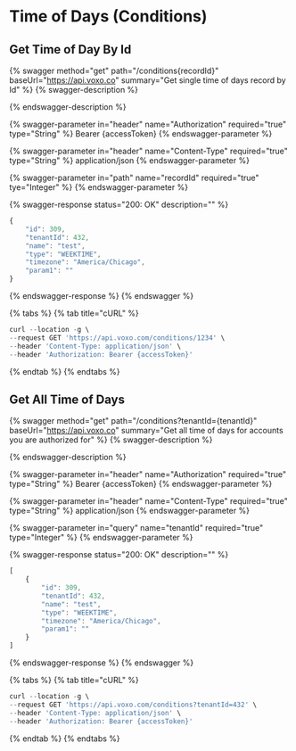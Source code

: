 # Time of Days (Conditions)

## Get Time of Day By Id

{% swagger method="get" path="/conditions{recordId}" baseUrl="https://api.voxo.co" summary="Get single time of days record by Id" %}
{% swagger-description %}

{% endswagger-description %}

{% swagger-parameter in="header" name="Authorization" required="true" type="String" %}
Bearer {accessToken}
{% endswagger-parameter %}

{% swagger-parameter in="header" name="Content-Type" required="true" type="String" %}
application/json
{% endswagger-parameter %}

{% swagger-parameter in="path" name="recordId" required="true" tye="Integer" %}
{% endswagger-parameter %}

{% swagger-response status="200: OK" description="" %}
```javascript
{
    "id": 309,
    "tenantId": 432,
    "name": "test",
    "type": "WEEKTIME",
    "timezone": "America/Chicago",
    "param1": ""
}
```
{% endswagger-response %}
{% endswagger %}

{% tabs %}
{% tab title="cURL" %}
```javascript
curl --location -g \
--request GET 'https://api.voxo.com/conditions/1234' \
--header 'Content-Type: application/json' \
--header 'Authorization: Bearer {accessToken}'
```
{% endtab %}
{% endtabs %}


## Get All Time of Days

{% swagger method="get" path="/conditions?tenantId={tenantId}" baseUrl="https://api.voxo.co" summary="Get all time of days for accounts you are authorized for" %}
{% swagger-description %}

{% endswagger-description %}

{% swagger-parameter in="header" name="Authorization" required="true" type="String" %}
Bearer {accessToken}
{% endswagger-parameter %}

{% swagger-parameter in="header" name="Content-Type" required="true" type="String" %}
application/json
{% endswagger-parameter %}

{% swagger-parameter in="query" name="tenantId" required="true" type="Integer" %}
{% endswagger-parameter %}

{% swagger-response status="200: OK" description="" %}
```javascript
[
    {
        "id": 309,
        "tenantId": 432,
        "name": "test",
        "type": "WEEKTIME",
        "timezone": "America/Chicago",
        "param1": ""
    }
]
```
{% endswagger-response %}
{% endswagger %}

{% tabs %}
{% tab title="cURL" %}
```javascript
curl --location -g \
--request GET 'https://api.voxo.com/conditions?tenantId=432' \
--header 'Content-Type: application/json' \
--header 'Authorization: Bearer {accessToken}'
```
{% endtab %}
{% endtabs %}
